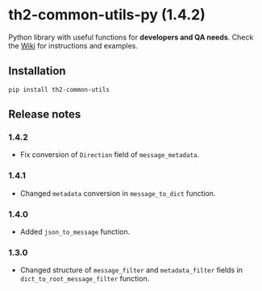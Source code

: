 # th2-common-utils-py (1.4.2)
Python library with useful functions for **developers and QA needs**. Check the [Wiki](https://github.com/th2-net/th2-common-utils-py/wiki) for instructions and examples.

## Installation
```
pip install th2-common-utils
```

## Release notes

### 1.4.2

* Fix conversion of `Direction` field of `message_metadata`.

### 1.4.1

* Changed `metadata` conversion in `message_to_dict` function.

### 1.4.0

* Added `json_to_message` function.


### 1.3.0

* Changed structure of `message_filter` and `metadata_filter` fields in `dict_to_root_message_filter` function.
